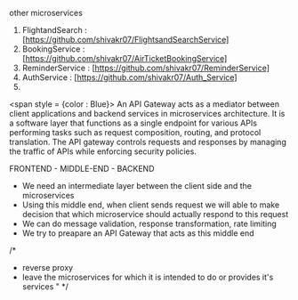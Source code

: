 other microservices
1. FlightandSearch : [https://github.com/shivakr07/FlightsandSearchService]
2. BookingService : [https://github.com/shivakr07/AirTicketBookingService]
3. ReminderService : [https://github.com/shivakr07/ReminderService]
4. AuthService : [https://github.com/shivakr07/Auth_Service]
5. 
<span style = {color : Blue}> An API Gateway acts as a mediator between client applications and backend services in microservices architecture. It is a software layer that functions as a single endpoint for various APIs performing tasks such as request composition, routing, and protocol translation. The API gateway controls requests and responses by managing the traffic of APIs while enforcing security policies.</span>

FRONTEND  - MIDDLE-END  -  BACKEND

- We need an intermediate layer between the client side and the microservices
- Using this middle end, when client sends request we will able to make decision that which microservice should actually respond to this request
- We can do message validation, response transformation, rate limiting
- We try to preapare an API Gateway that acts as this middle end

/*
- reverse proxy
- leave the microservices for which it is intended to do  or provides it's services
"
*/
